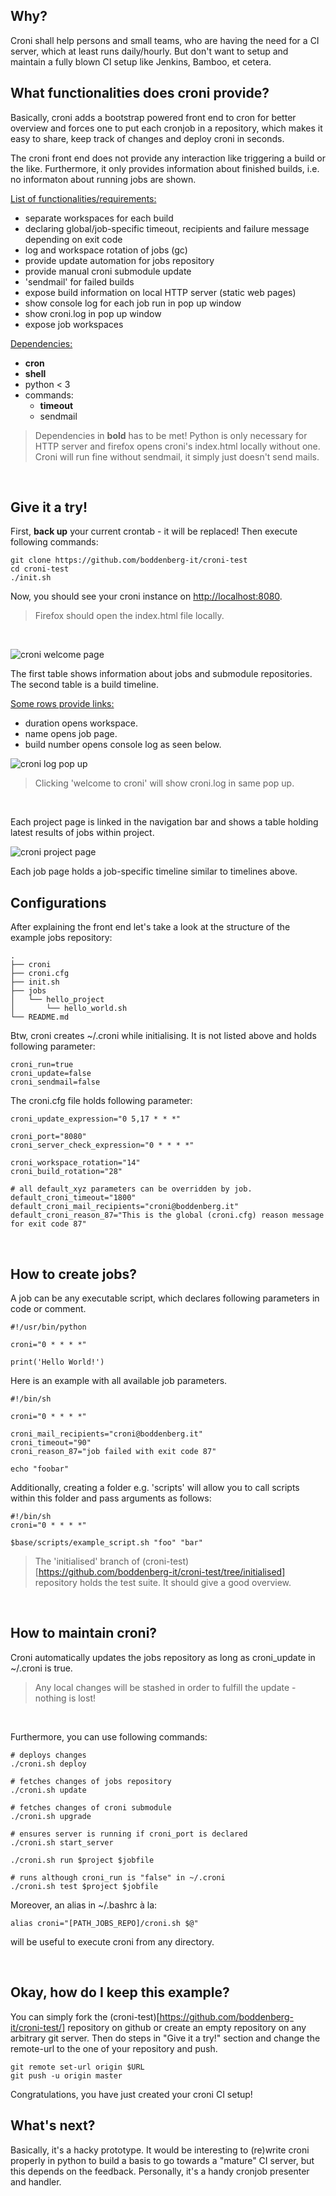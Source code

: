 ## Why?

Croni shall help persons and small teams, who are having the need for a CI server, which at least runs daily/hourly. But don't want to setup and maintain a fully blown CI setup like Jenkins, Bamboo, et cetera.
<br>

## What functionalities does croni provide?

Basically, croni adds a bootstrap powered front end to cron for better overview and forces one to put each cronjob in a repository, which makes it easy to share, keep track of changes and deploy croni in seconds.

The croni front end does not provide any interaction like triggering a build or the like. Furthermore, it only provides information about finished builds, i.e. no informaton about running jobs are shown.

<u>List of functionalities/requirements:</u>

* separate workspaces for each build
* declaring global/job-specific timeout, recipients and failure message depending on exit code
* log and workspace rotation of jobs (gc)
* provide update automation for jobs repository
* provide manual croni submodule update
* 'sendmail' for failed builds
* expose build information on local HTTP server (static web pages)
* show console log for each job run in pop up window
* show croni.log in pop up window
* expose job workspaces

<u>Dependencies:</u>

* <b>cron</b>
* <b>shell</b>
* python < 3
* commands:
  * <b>timeout</b>
  * sendmail

> Dependencies in <b>bold</b> has to be met!
> Python is only necessary for HTTP server and firefox opens croni's index.html locally without one.
> Croni will run fine without sendmail, it simply just doesn't send mails.

<br>

## Give it a try!

First, <b>back up</b> your current crontab - it will be replaced! Then execute following commands:

```
git clone https://github.com/boddenberg-it/croni-test
cd croni-test
./init.sh
```

Now, you should see your croni instance on [http://localhost:8080](http://localhost:8080).
> Firefox should open the index.html file locally.
<br>

![croni welcome page](https://boddenberg.it/github_images/croni/croni_welcome.png)

The first table shows information about jobs and submodule repositories. The second table is a build timeline.

<u>Some rows provide links:</u>
* duration opens workspace.
* name opens job page.
* build number opens console log as seen below.

![croni log pop up](https://boddenberg.it/github_images/croni/croni_console_log.png)
> Clicking 'welcome to croni' will show croni.log in same pop up.
<br>

Each project page is linked in the navigation bar and shows a table holding latest results of jobs within project.

![croni project page](https://boddenberg.it/github_images/croni/croni_project2.png)

Each job page holds a job-specific timeline similar to timelines above.
<br>

## Configurations

After explaining the front end let's take a look at the structure of the example jobs repository:
```
.
├── croni
├── croni.cfg
├── init.sh
├── jobs
│   └── hello_project
│       └── hello_world.sh
└── README.md
```

Btw, croni creates ~/.croni while initialising. It is not listed above and holds following parameter:
```
croni_run=true
croni_update=false
croni_sendmail=false
```

The croni.cfg file holds following parameter:
```
croni_update_expression="0 5,17 * * *"

croni_port="8080"
croni_server_check_expression="0 * * * *"

croni_workspace_rotation="14"
croni_build_rotation="28"

# all default_xyz parameters can be overridden by job.
default_croni_timeout="1800"
default_croni_mail_recipients="croni@boddenberg.it"
default_croni_reason_87="This is the global (croni.cfg) reason message for exit code 87"
```
<br>

## How to create jobs?

A job can be any executable script, which declares following parameters in code or comment.
```
#!/usr/bin/python

croni="0 * * * *"

print('Hello World!')
```

Here is an example with all available job parameters.
```
#!/bin/sh

croni="0 * * * *"

croni_mail_recipients="croni@boddenberg.it"
croni_timeout="90"
croni_reason_87="job failed with exit code 87"

echo "foobar"
```

Additionally, creating a folder e.g. 'scripts' will allow you to call scripts within this folder and pass arguments as follows:
```
#!/bin/sh
croni="0 * * * *"

$base/scripts/example_script.sh "foo" "bar"
```
> The 'initialised' branch of (croni-test)[https://github.com/boddenberg-it/croni-test/tree/initialised] repository holds the test suite. It should give a good overview.

<br>

## How to maintain croni?

Croni automatically updates the jobs repository as long as croni_update in ~/.croni is true.
> Any local changes will be stashed in order to fulfill the update - nothing is lost!
<br>

Furthermore, you can use following commands:
```
# deploys changes
./croni.sh deploy

# fetches changes of jobs repository
./croni.sh update

# fetches changes of croni submodule
./croni.sh upgrade

# ensures server is running if croni_port is declared
./croni.sh start_server

./croni.sh run $project $jobfile

# runs although croni_run is "false" in ~/.croni
./croni.sh test $project $jobfile
```

Moreover, an alias in ~/.bashrc à la:
```
alias croni="[PATH_JOBS_REPO]/croni.sh $@"
```
will be useful to execute croni from any directory.

<br>

## Okay, how do I keep this example?

You can simply fork the (croni-test)[https://github.com/boddenberg-it/croni-test/] repository on github or create an empty repository on any arbitrary git server. Then do steps in "Give it a try!" section and change the remote-url to the one of your repository and push.

```
git remote set-url origin $URL
git push -u origin master
```

Congratulations, you have just created your croni CI setup!
<br>

## What's next?

Basically, it's a hacky prototype. It would be interesting to (re)write croni properly in python to build a basis to go towards a "mature" CI server, but this depends on the feedback. Personally, it's a handy cronjob presenter and handler.

